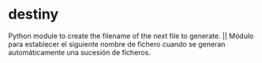 # destiny
Python module to create the filename of the next file to generate. || Módulo para establecer el siguiente nombre de fichero cuando se generan automáticamente una sucesión de ficheros. 
